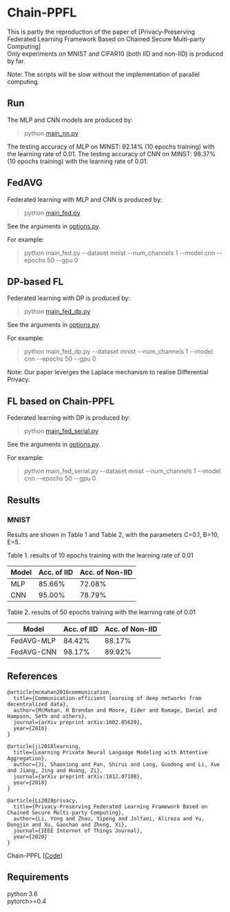 # Chain-PPFL

This is partly the reproduction of the paper of [Privacy-Preserving Federated Learning Framework Based on Chained Secure Multi-party Computing]   
Only experiments on MNIST and CIFAR10 (both IID and non-IID) is produced by far.

Note: The scripts will be slow without the implementation of parallel computing. 

## Run

The MLP and CNN models are produced by:
> python [main_nn.py](main_nn.py)

The testing accuracy of MLP on MINST: 92.14% (10 epochs training) with the learning rate of 0.01.
The testing accuracy of CNN on MINST: 98.37% (10 epochs training) with the learning rate of 0.01.

## FedAVG

Federated learning with MLP and CNN is produced by:
> python [main_fed.py](main_fed.py)

See the arguments in [options.py](utils/options.py). 

For example:
> python main_fed.py --dataset mnist --num_channels 1 --model cnn --epochs 50 --gpu 0 

## DP-based FL

Federated learning with DP is produced by:
> python [main_fed_dp.py](main_fed_dp.py)

See the arguments in [options.py](utils/options.py). 

For example:
> python main_fed_dp.py --dataset mnist --num_channels 1 --model cnn --epochs 50 --gpu 0 

Note: Our paper leverges the Laplace mechanism to realise Differential Privacy.

## FL based on Chain-PPFL

Federated learning with DP is produced by:
> python [main_fed_serial.py](main_fed_serial.py)

See the arguments in [options.py](utils/options.py). 

For example:
> python main_fed_serial.py --dataset mnist --num_channels 1 --model cnn --epochs 50 --gpu 0 

## Results
### MNIST
Results are shown in Table 1 and Table 2, with the parameters C=0.1, B=10, E=5.

Table 1. results of 10 epochs training with the learning rate of 0.01

| Model  | Acc. of IID | Acc. of Non-IID|
| -----  | -----       | ----           |
| MLP    |  85.66%     | 72.08%         |
| CNN    |  95.00%     | 78.79%         |

Table 2. results of 50 epochs training with the learning rate of 0.01

| Model     | Acc. of IID | Acc. of Non-IID|
| -----     | -----       | ----           |
| FedAVG-MLP| 84.42%      | 88.17%         |
| FedAVG-CNN| 98.17%      | 89.92%         |

## References
```
@article{mcmahan2016communication,
  title={Communication-efficient learning of deep networks from decentralized data},
  author={McMahan, H Brendan and Moore, Eider and Ramage, Daniel and Hampson, Seth and others},
  journal={arXiv preprint arXiv:1602.05629},
  year={2016}
}

@article{ji2018learning,
  title={Learning Private Neural Language Modeling with Attentive Aggregation},
  author={Ji, Shaoxiong and Pan, Shirui and Long, Guodong and Li, Xue and Jiang, Jing and Huang, Zi},
  journal={arXiv preprint arXiv:1812.07108},
  year={2018}
}

@article{Li2020privacy,
  title={Privacy-Preserving Federated Learning Framework Based on Chained Secure Multi-party Computing},
  author={Li, Yong and Zhou, Yipeng and Jolfaei, Alireza and Yu, Dongjin and Xu, Gaochao and Zheng, Xi},
  journal={IEEE Internet of Things Journal},
  year={2020}
}
```

Chain-PPFL [[Code](https://github.com/ITSEG-MQ/Chain-PPFL)]

## Requirements
python 3.6  
pytorch>=0.4
